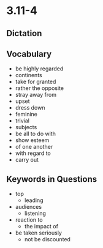 # 3.11-4

## Dictation


## Vocabulary

- be highly regarded
- continents
- take for granted
- rather the opposite
- stray away from
- upset
- dress down
- feminine
- trivial
- subjects
- be all to do with
- show esteem
- of one another
- with regard to
- carry out

## Keywords in Questions

- top
    - leading
- audiences
    - listening
- reaction to
    - the impact of
- be taken seriously
    - not be discounted